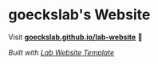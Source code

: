 
# goeckslab's Website

Visit **[goeckslab.github.io/lab-website](https://goeckslab.github.io/lab-website)** 🚀

_Built with [Lab Website Template](https://greene-lab.gitbook.io/lab-website-template-docs)_

